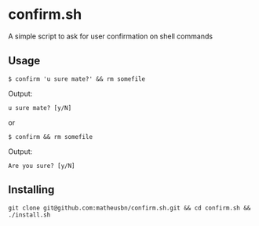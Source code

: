 # confirm.sh
A simple script to ask for user confirmation on shell commands

## Usage
`$ confirm 'u sure mate?' && rm somefile`  

Output:  

`u sure mate? [y/N]`
  
or  

`$ confirm && rm somefile`  

Output:  

`Are you sure? [y/N]`  

## Installing
`git clone git@github.com:matheusbn/confirm.sh.git && cd confirm.sh && ./install.sh`
